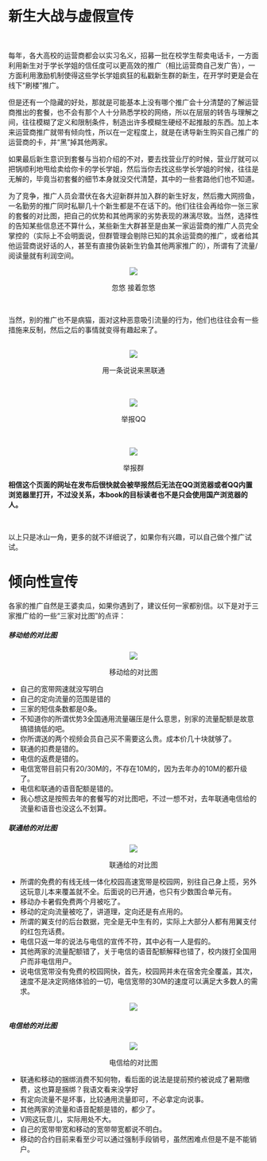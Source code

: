# 新生大战与虚假宣传
<br>

每年，各大高校的运营商都会以实习名义，招募一批在校学生帮卖电话卡，一方面利用新生对于学长学姐的信任度可以更高效的推广（相比运营商自己发广告），一方面利用激励机制使得这些学长学姐疯狂的私戳新生群的新生，在开学时更是会在线下“刷楼”推广。

但是还有一个隐藏的好处，那就是可能基本上没有哪个推广会十分清楚的了解运营商推出的套餐，也不会有那个人十分熟悉学校的网络，所以在层层的转告与理解之间，往往模糊了定义和限制条件，制造出许多模糊生硬经不起推敲的东西。加上本来运营商推广就带有倾向性，所以在一定程度上，就是在诱导新生购买自己推广的运营商的卡，并“黑”掉其他两家。

如果最后新生意识到套餐与当初介绍的不对，要去找营业厅的时候，营业厅就可以把锅顺利地甩给卖给你卡的学长学姐，然后当你去找这些学长学姐的时候，往往是无解的，毕竟当初套餐的细节本身就没交代清楚，其中的一些套路他们也不知道。

为了竞争，推广人员会潜伏在各大迎新群并加入群的新生好友，然后撒大网捞鱼，一名勤劳的推广同时私聊几十个新生都是不在话下的。他们往往会再给你一张三家的套餐的对比图，把自己的优势和其他两家的劣势表现的淋漓尽致。当然，选择性的告知某些信息还不算什么，某些新生大群甚至是由某一家运营商的推广人员完全掌控的（实际上不会明面说，但群管理会剔除已知的其余运营商的推广，或者给其他运营商说好话的人，甚至有直接伪装新生钓鱼其他两家推广的），所谓有了流量/阅读量就有利润空间。
<br>
<div align="center">
  <img src="/assets/忽悠.jpg"/>
  <p>忽悠 接着忽悠</p>
</div>
<br>

当然，别的推广也不是病猫，面对这种恶意吸引流量的行为，他们也往往会有一些措施来反制，然后之后的事情就变得有趣起来了。

<br>
<div align="center">
  <img src="/assets/移动黑联通.jpg"/>
  <p>用一条说说来黑联通</p>
</div>
<br>
<br>

<div align="center">
  <img src="/assets/联通举报移动.jpg"/>
  <p>举报QQ</p>
</div>
<br>
<br>

<div align="center">
  <img src="/assets/联通举报.jpg"/>
  <p>举报群</p>
</div>

**相信这个页面的网址在发布后很快就会被举报然后无法在QQ浏览器或者QQ内置浏览器里打开，不过没关系，本book的目标读者也不是只会使用国产浏览器的人。**

<br>

以上只是冰山一角，更多的就不详细说了，如果你有兴趣，可以自己做个推广试试。

# 倾向性宣传

各家的推广自然是王婆卖瓜，如果你遇到了，建议任何一家都别信。以下是对于三家推广给的一些“三家对比图”的点评：

##### 移动给的对比图
<div align="center">
  <img src="/assets/移动对比.jpg"/>
  <p>移动给的对比图</p>
</div>


- 自己的宽带网速就没写明白
- 自己的定向流量的范围是错的
- 三家的短信条数都是0条。
- 不知道你的所谓优势3全国通用流量碾压是什么意思，别家的流量配额是故意搞错搞低的吧。
- 你所谓送的两个视频会员自己买不需要这么贵。成本价几十块就够了。
- 联通的扣费是错的。
- 电信的返费是错的。
- 电信宽带目前只有20/30M的，不存在10M的，因为去年办的10M的都升级了。
- 电信和联通的语音配额是错的。
- 我心想这是按照去年的套餐写的对比图吧，不过一想不对，去年联通电信给的流量和语音也没这么不划算。


##### 联通给的对比图
<div align="center">
  <img src="/assets/联通对比.jpg"/>
  <p>联通给的对比图</p>
</div>


- 所谓的免费的有线无线一体化校园高速宽带是校园网，别往自己身上揽，另外这玩意儿本来覆盖就不全。后面说的已开通，也只有少数围合单元有。
- 移动办卡暑假免费两个月被吃了。
- 移动的定向流量被吃了，讲道理，定向还是有点用的。
- 所谓的翼支付的后台数据，完全是无中生有的，实际上大部分人都有用翼支付的红包充话费。
- 电信只返一年的说法与电信的宣传不符，其中必有一人是假的。
- 其他两家的流量配额错了，关于电信的语音配额解释也错了，校内拨打全国用户而非电信用户。
- 说电信宽带没有免费的校园网快，首先，校园网并未在宿舍完全覆盖，其次，速度不是决定网络体验的一切，电信宽带的30M的速度可以满足大多数人的需求。

<div align="center">
  <img src="/assets/翼支付数据.png"/>
</div>

##### 电信给的对比图
<div align="center">
  <img src="/assets/电信对比.jpg"/>
  <p>电信给的对比图</p>
</div>


- 联通和移动的捆绑消费不知何物，看后面的说法是提前预约被说成了暑期缴费，这也算是捆绑？我语文看来没学好
- 有定向流量不是坏事，比较通用流量即可，不必拿定向说事。
- 其他两家的流量和语音配额是错的，都少了。
- V网这玩意儿，实际用处不大。
- 自己的宽带带宽和移动的宽带带宽都说不明白。
- 移动的合约目前来看至少可以通过强制手段销号，虽然困难点但是不是不能销户。
